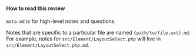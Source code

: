 #### How to read this review

`meta.md` is for high-level notes and questions.

Notes that are specific to a particular file are named `{path/to/file.ext}.md`.
For example, notes for `src/Element/LayoutSelect.php` will live in
`src/Element/LayoutSelect.php.md`.
